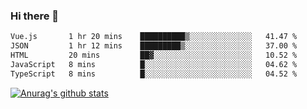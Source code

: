 ### Hi there 👋



<!--
**webB1an/webB1an** is a ✨ _special_ ✨ repository because its `README.md` (this file) appears on your GitHub profile.

Here are some ideas to get you started:

- 🔭 I’m currently working on ...
- 🌱 I’m currently learning ...
- 👯 I’m looking to collaborate on ...
- 🤔 I’m looking for help with ...
- 💬 Ask me about ...
- 📫 How to reach me: ...
- 😄 Pronouns: ...
- ⚡ Fun fact: ...
-->

<!--START_SECTION:waka-->

```txt
Vue.js       1 hr 20 mins    ██████████▒░░░░░░░░░░░░░░   41.47 %
JSON         1 hr 12 mins    █████████▒░░░░░░░░░░░░░░░   37.00 %
HTML         20 mins         ██▓░░░░░░░░░░░░░░░░░░░░░░   10.52 %
JavaScript   8 mins          █░░░░░░░░░░░░░░░░░░░░░░░░   04.62 %
TypeScript   8 mins          █░░░░░░░░░░░░░░░░░░░░░░░░   04.52 %
```

<!--END_SECTION:waka-->


[![Anurag's github stats](https://github-readme-stats.vercel.app/api?username=webB1an&show_icons=true&theme=radical)](https://github.com/anuraghazra/github-readme-stats)

